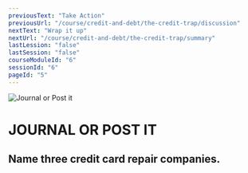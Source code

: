 ```yaml
---
previousText: "Take Action"
previousUrl: "/course/credit-and-debt/the-credit-trap/discussion"
nextText: "Wrap it up"
nextUrl: "/course/credit-and-debt/the-credit-trap/summary"
lastLession: "false"
lastSession: "false"
courseModuleId: "6"
sessionId: "6"
pageId: "5"
---
```



![Journal or Post it](/assets/img/journal-it.png)

# JOURNAL OR POST IT

## Name three credit card repair companies.

<sparkle-feed-post assignment-name="Name three credit card repair companies." ></sparkle-feed-post>
